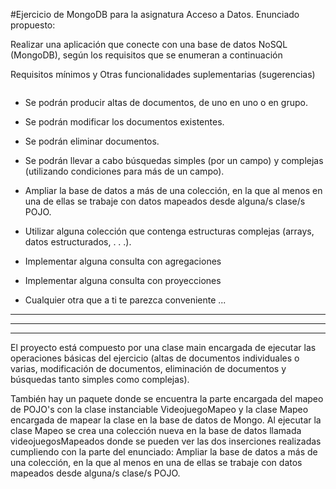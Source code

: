 #Ejercicio de MongoDB para la asignatura Acceso a Datos. Enunciado propuesto:

Realizar una aplicación que conecte con una base de datos NoSQL (MongoDB), según los requisitos que se enumeran a continuación

Requisitos mínimos y Otras funcionalidades suplementarias (sugerencias)
~~~~~~~~~~~~~~~~~~~~~~~~~~~
~~~~~~~~~~~~~~~~~~~~~~~~~~~

-  Se podrán producir altas de documentos, de uno en uno o en grupo.
-  Se podrán modificar los documentos existentes.
-  Se podrán eliminar documentos.
-  Se podrán llevar a cabo búsquedas simples (por un campo) y complejas (utilizando condiciones para más de un campo).

-  Ampliar la base de datos a más de una colección, en la que al menos en una de ellas se trabaje con datos mapeados desde alguna/s clase/s POJO.
-  Utilizar alguna colección que contenga estructuras complejas (arrays, datos estructurados, . . .).
-  Implementar alguna consulta con agregaciones
-  Implementar alguna consulta con proyecciones
-  Cualquier otra que a ti te parezca conveniente ...

-----------------------------------------------------------------------------------------------------------------------------------------------------------
-----------------------------------------------------------------------------------------------------------------------------------------------------------
-----------------------------------------------------------------------------------------------------------------------------------------------------------

El proyecto está compuesto por una clase main encargada de ejecutar las operaciones básicas del ejercicio (altas de documentos individuales o varias, 
modificación de documentos, eliminación de documentos y búsquedas tanto simples como complejas).

También hay un paquete donde se encuentra la parte encargada del mapeo de POJO's con la clase instanciable VideojuegoMapeo y la clase Mapeo encargada de
mapear la clase en la base de datos de Mongo. Al ejecutar la clase Mapeo se crea una colección nueva en la base de datos llamada videojuegosMapeados donde se pueden ver las dos inserciones realizadas cumpliendo con la parte del enunciado:
Ampliar la base de datos a más de una colección, en la que al menos en una de ellas se trabaje con datos mapeados desde alguna/s clase/s POJO.

